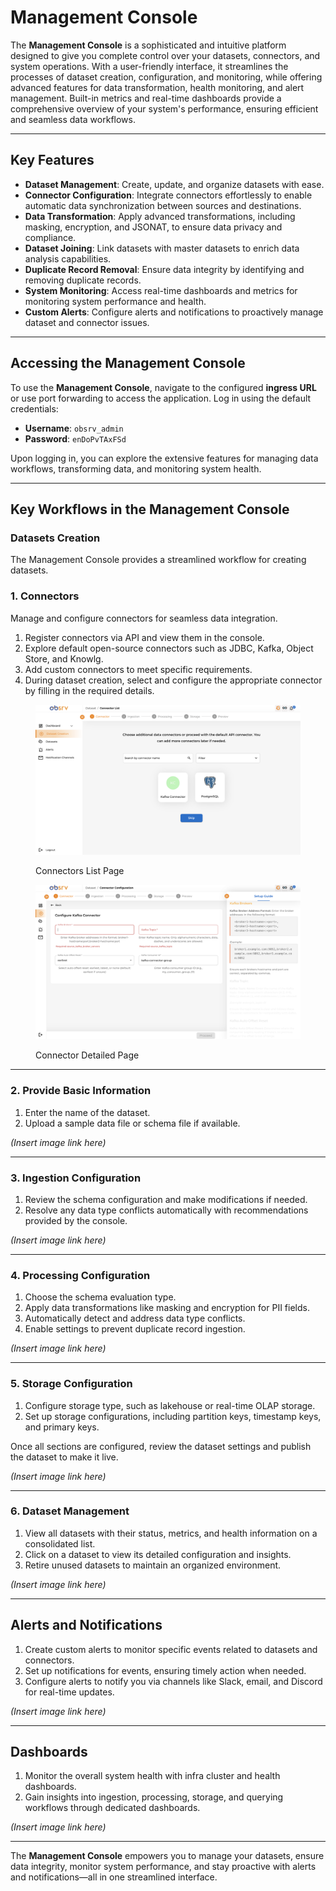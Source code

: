 # Management Console

The **Management Console** is a sophisticated and intuitive platform designed to give you complete control over your datasets, connectors, and system operations. With a user-friendly interface, it streamlines the processes of dataset creation, configuration, and monitoring, while offering advanced features for data transformation, health monitoring, and alert management. Built-in metrics and real-time dashboards provide a comprehensive overview of your system's performance, ensuring efficient and seamless data workflows.

---

## Key Features

- **Dataset Management**: Create, update, and organize datasets with ease.  
- **Connector Configuration**: Integrate connectors effortlessly to enable automatic data synchronization between sources and destinations.  
- **Data Transformation**: Apply advanced transformations, including masking, encryption, and JSONAT, to ensure data privacy and compliance.  
- **Dataset Joining**: Link datasets with master datasets to enrich data analysis capabilities.  
- **Duplicate Record Removal**: Ensure data integrity by identifying and removing duplicate records.  
- **System Monitoring**: Access real-time dashboards and metrics for monitoring system performance and health.  
- **Custom Alerts**: Configure alerts and notifications to proactively manage dataset and connector issues.  

---

## Accessing the Management Console

To use the **Management Console**, navigate to the configured **ingress URL** or use port forwarding to access the application. Log in using the default credentials:  
- **Username**: `obsrv_admin`  
- **Password**: `enDoPvTAxFSd`  

Upon logging in, you can explore the extensive features for managing data workflows, transforming data, and monitoring system health.

---

## Key Workflows in the Management Console

### **Datasets Creation**  
The Management Console provides a streamlined workflow for creating datasets.  

### **1. Connectors**  
Manage and configure connectors for seamless data integration.  

1. Register connectors via API and view them in the console.  
2. Explore default open-source connectors such as JDBC, Kafka, Object Store, and Knowlg.  
3. Add custom connectors to meet specific requirements.  
4. During dataset creation, select and configure the appropriate connector by filling in the required details.  

<figure><img src="../.gitbook/assets/obsrv_v2/connectors_page.png" alt=""><figcaption><p>Connectors List Page</p></figcaption></figure>
<figure><img src="../.gitbook/assets/obsrv_v2/connector_detailed_page.png" alt=""><figcaption><p>Connector Detailed Page</p></figcaption></figure>

---

### **2. Provide Basic Information**  
1. Enter the name of the dataset.  
2. Upload a sample data file or schema file if available.  

*(Insert image link here)*  

---

### **3. Ingestion Configuration**  
1. Review the schema configuration and make modifications if needed.  
2. Resolve any data type conflicts automatically with recommendations provided by the console.  

*(Insert image link here)*  

---

### **4. Processing Configuration**  
1. Choose the schema evaluation type.  
2. Apply data transformations like masking and encryption for PII fields.  
3. Automatically detect and address data type conflicts.  
4. Enable settings to prevent duplicate record ingestion.  

*(Insert image link here)*  

---

### **5. Storage Configuration**  
1. Configure storage type, such as lakehouse or real-time OLAP storage.  
2. Set up storage configurations, including partition keys, timestamp keys, and primary keys.  

Once all sections are configured, review the dataset settings and publish the dataset to make it live.  

*(Insert image link here)*  

---

### **6. Dataset Management**  
1. View all datasets with their status, metrics, and health information on a consolidated list.  
2. Click on a dataset to view its detailed configuration and insights.  
3. Retire unused datasets to maintain an organized environment.  

*(Insert image link here)*  

---

## Alerts and Notifications

1. Create custom alerts to monitor specific events related to datasets and connectors.  
2. Set up notifications for events, ensuring timely action when needed.  
3. Configure alerts to notify you via channels like Slack, email, and Discord for real-time updates.  

*(Insert image link here)*  

---

## Dashboards  

1. Monitor the overall system health with infra cluster and health dashboards.  
2. Gain insights into ingestion, processing, storage, and querying workflows through dedicated dashboards.  

*(Insert image link here)*  

---

The **Management Console** empowers you to manage your datasets, ensure data integrity, monitor system performance, and stay proactive with alerts and notifications—all in one streamlined interface.